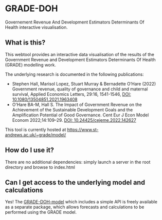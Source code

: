 # GRADE-DOH
Governement Revenue And Development Estimators Determinants Of Health interactive visualisation.

## What is this?

This webtool provides an interactive data visualisation of the results of the Government Revenue and Development Estimators Determinants Of Health (GRADE) modelling work.

The underlying research is documented in the following publications:

- Stephen Hall, Marisol Lopez, Stuart Murray & Bernadette O’Hare (2022) Government revenue, quality of governance and child and maternal survival, Applied Economics Letters, 29:16, 1541-1546, [DOI: 10.1080/13504851.2021.1963408](https://doi.org/10.1080/13504851.2021.1963408)
- O'Hare BA-M, Hall S. The Impact of Government Revenue on the Achievement of the Sustainable Development Goals and the Amplification Potential of Good Governance. Cent Eur J Econ Model Econom 2022;14:109–29. [DOI: 10.24425/cejeme.2022.142627](https://doi.org/10.24425/cejeme.2022.142627 )

This tool is currently hosted at https://www.st-andrews.ac.uk/~grade/model/

## How do I use it?

There are no additional dependencies: simply launch a server in the root directory and browse to index.html

## Can I get access to the underlying model and calculations

Yes! The [GRADE-DOH-model](https://github.com/stuwilmur/GRADE-DOH-model) which includes a simple API is freely available as a separate package, which allows forecasts and calculations to be performed using the GRADE model. 




